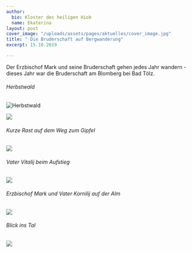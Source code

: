 ```yaml
---
author:
  bio: Kloster des heiligen Hiob
  name: Ekaterina
layout: post
cover_image: "/uploads/assets/pages/aktuelles/cover_image.jpg"
title: " Die Bruderschaft auf Bergwanderung"
excerpt: 15.10.2019

---
```

Der Erzbischof Mark und seine Bruderschaft gehen jedes Jahr wandern - dieses Jahr war die Bruderschaft am Blomberg bei Bad Tölz.

###### Herbstwald

![](https://res.cloudinary.com/hiobmon/image/upload/v1571577950/media/2019/8beeaf67-3b44-4737-a22e-78557c12344b_wegiss.jpg "Herbstwald")

![](https://res.cloudinary.com/hiobmon/image/upload/v1571578950/media/2019/3b66871d-88f3-4548-9102-d949ea5e1b2b_w1hiuh.jpg)

###### Kurze Rast auf dem Weg zum Gipfel

![](https://res.cloudinary.com/hiobmon/image/upload/v1571578022/media/2019/f740dc46-3ffe-4173-ae7c-5abd444c1fa7_czvlyo.jpg)

###### Vater Vitalij beim Aufstieg

![](https://res.cloudinary.com/hiobmon/image/upload/v1571578155/media/2019/5821f748-96fe-4ae7-a5ed-982e7bb16e23_hf45hq.jpg)

###### Erzbischof Mark und Vater Kornilij auf der Alm

![](https://res.cloudinary.com/hiobmon/image/upload/v1571578340/media/2019/a9fc523b-0009-435e-b9f6-befac9c7e0c9_uj2iux.jpg)

###### Blick ins Tal

![](https://res.cloudinary.com/hiobmon/image/upload/v1571578965/media/2019/7baca2ef-cdf7-4dd7-857f-e533f48da066_qtzmbh.jpg)